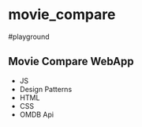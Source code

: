 # movie_compare
#playground

## Movie Compare WebApp
  
  - JS
  - Design Patterns
  - HTML
  - CSS
  - OMDB Api
